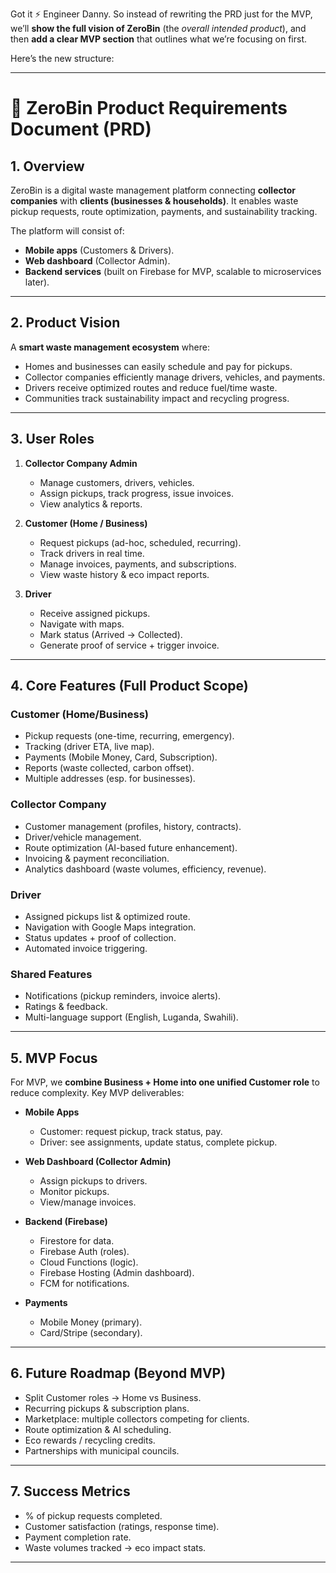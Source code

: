Got it ⚡ Engineer Danny.
So instead of rewriting the PRD just for the MVP, we’ll **show the full vision of ZeroBin** (the *overall intended product*), and then **add a clear MVP section** that outlines what we’re focusing on first.

Here’s the new structure:

---

# 📄 **ZeroBin Product Requirements Document (PRD)**

## 1. **Overview**

ZeroBin is a digital waste management platform connecting **collector companies** with **clients (businesses & households)**. It enables waste pickup requests, route optimization, payments, and sustainability tracking.

The platform will consist of:

* **Mobile apps** (Customers & Drivers).
* **Web dashboard** (Collector Admin).
* **Backend services** (built on Firebase for MVP, scalable to microservices later).

---

## 2. **Product Vision**

A **smart waste management ecosystem** where:

* Homes and businesses can easily schedule and pay for pickups.
* Collector companies efficiently manage drivers, vehicles, and payments.
* Drivers receive optimized routes and reduce fuel/time waste.
* Communities track sustainability impact and recycling progress.

---

## 3. **User Roles**

1. **Collector Company Admin**

   * Manage customers, drivers, vehicles.
   * Assign pickups, track progress, issue invoices.
   * View analytics & reports.

2. **Customer (Home / Business)**

   * Request pickups (ad-hoc, scheduled, recurring).
   * Track drivers in real time.
   * Manage invoices, payments, and subscriptions.
   * View waste history & eco impact reports.

3. **Driver**

   * Receive assigned pickups.
   * Navigate with maps.
   * Mark status (Arrived → Collected).
   * Generate proof of service + trigger invoice.

---

## 4. **Core Features (Full Product Scope)**

### Customer (Home/Business)

* Pickup requests (one-time, recurring, emergency).
* Tracking (driver ETA, live map).
* Payments (Mobile Money, Card, Subscription).
* Reports (waste collected, carbon offset).
* Multiple addresses (esp. for businesses).

### Collector Company

* Customer management (profiles, history, contracts).
* Driver/vehicle management.
* Route optimization (AI-based future enhancement).
* Invoicing & payment reconciliation.
* Analytics dashboard (waste volumes, efficiency, revenue).

### Driver

* Assigned pickups list & optimized route.
* Navigation with Google Maps integration.
* Status updates + proof of collection.
* Automated invoice triggering.

### Shared Features

* Notifications (pickup reminders, invoice alerts).
* Ratings & feedback.
* Multi-language support (English, Luganda, Swahili).

---

## 5. **MVP Focus**

For MVP, we **combine Business + Home into one unified Customer role** to reduce complexity.
Key MVP deliverables:

* **Mobile Apps**

  * Customer: request pickup, track status, pay.
  * Driver: see assignments, update status, complete pickup.

* **Web Dashboard (Collector Admin)**

  * Assign pickups to drivers.
  * Monitor pickups.
  * View/manage invoices.

* **Backend (Firebase)**

  * Firestore for data.
  * Firebase Auth (roles).
  * Cloud Functions (logic).
  * Firebase Hosting (Admin dashboard).
  * FCM for notifications.

* **Payments**

  * Mobile Money (primary).
  * Card/Stripe (secondary).

---

## 6. **Future Roadmap (Beyond MVP)**

* Split Customer roles → Home vs Business.
* Recurring pickups & subscription plans.
* Marketplace: multiple collectors competing for clients.
* Route optimization & AI scheduling.
* Eco rewards / recycling credits.
* Partnerships with municipal councils.

---

## 7. **Success Metrics**

* % of pickup requests completed.
* Customer satisfaction (ratings, response time).
* Payment completion rate.
* Waste volumes tracked → eco impact stats.

---

